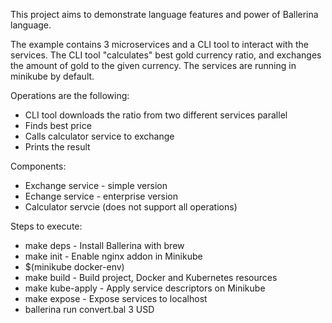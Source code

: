 This project aims to demonstrate language features and power of Ballerina language.

The example contains 3 microservices and a CLI tool to interact with the services.
The CLI tool "calculates" best gold currency ratio, and exchanges the amount of gold to the given currency. The services are running in minikube by default.

Operations are the following:
 * CLI tool downloads the ratio from two different services parallel
 * Finds best price
 * Calls calculator service to exchange
 * Prints the result

Components:
 * Exchange service - simple version
 * Echange service - enterprise version
 * Calculator servcie (does not support all operations)

 Steps to execute:
  * make deps - Install Ballerina with brew
  * make init - Enable nginx addon in Minikube
  * $(minikube docker-env)
  * make build - Build project, Docker and Kubernetes resources
  * make kube-apply - Apply service descriptors on Minikube
  * make expose - Expose services to localhost
  * ballerina run convert.bal 3 USD
